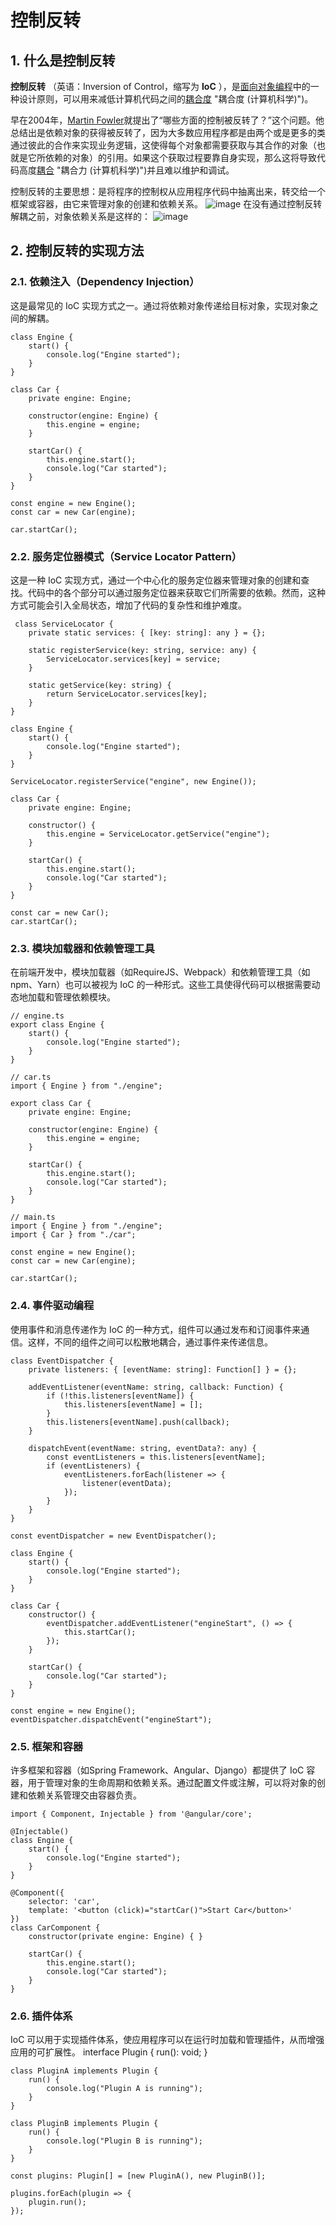 # 控制反转

## 1. 什么是控制反转

  **控制反转** （英语：Inversion of Control，缩写为 **IoC** ），是[面向对象编程](https://zh.wikipedia.org/wiki/%E9%9D%A2%E5%90%91%E5%AF%B9%E8%B1%A1%E7%BC%96%E7%A8%8B "面向对象编程")中的一种设计原则，可以用来减低计算机代码之间的[耦合度](https://zh.wikipedia.org/wiki/%E8%80%A6%E5%90%88%E5%BA%A6_(%E8%A8%88%E7%AE%97%E6%A9%9F%E7%A7%91%E5%AD%B8)) "耦合度 (计算机科学)")。

  早在2004年，[Martin Fowler](https://zh.wikipedia.org/wiki/Martin_Fowler "Martin Fowler")就提出了“哪些方面的控制被反转了？”这个问题。他总结出是依赖对象的获得被反转了，因为大多数应用程序都是由两个或是更多的类通过彼此的合作来实现业务逻辑，这使得每个对象都需要获取与其合作的对象（也就是它所依赖的对象）的引用。如果这个获取过程要靠自身实现，那么这将导致代码高度[耦合](https://zh.wikipedia.org/wiki/%E8%80%A6%E5%90%88%E5%8A%9B_(%E8%A8%88%E7%AE%97%E6%A9%9F%E7%A7%91%E5%AD%B8)) "耦合力 (计算机科学)")并且难以维护和调试。

  控制反转的主要思想：是将程序的控制权从应用程序代码中抽离出来，转交给一个框架或容器，由它来管理对象的创建和依赖关系。
![image](https://github.com/AdamLambet/knowledge-blog/assets/42317616/1d0f5732-9444-4793-97fc-c0c79b4cefd7)
在没有通过控制反转解耦之前，对象依赖关系是这样的：
![image](https://github.com/AdamLambet/knowledge-blog/assets/42317616/ae458a28-7f6e-4c5a-bbbb-381b3b2816f9)

## 2. 控制反转的实现方法
### 2.1. 依赖注入（Dependency Injection）
 这是最常见的 IoC 实现方式之一。通过将依赖对象传递给目标对象，实现对象之间的解耦。
         
    class Engine {
        start() {
            console.log("Engine started");
        }
    }
    
    class Car {
        private engine: Engine;
    
        constructor(engine: Engine) {
            this.engine = engine;
        }
    
        startCar() {
            this.engine.start();
            console.log("Car started");
        }
    }
    
    const engine = new Engine();
    const car = new Car(engine);
    
    car.startCar();
    
### 2.2. 服务定位器模式（Service Locator Pattern）
 这是一种 IoC 实现方式，通过一个中心化的服务定位器来管理对象的创建和查找。代码中的各个部分可以通过服务定位器来获取它们所需要的依赖。然而，这种方式可能会引入全局状态，增加了代码的复杂性和维护难度。
     
     class ServiceLocator {
        private static services: { [key: string]: any } = {};
    
        static registerService(key: string, service: any) {
            ServiceLocator.services[key] = service;
        }
    
        static getService(key: string) {
            return ServiceLocator.services[key];
        }
    }
    
    class Engine {
        start() {
            console.log("Engine started");
        }
    }
    
    ServiceLocator.registerService("engine", new Engine());
    
    class Car {
        private engine: Engine;
    
        constructor() {
            this.engine = ServiceLocator.getService("engine");
        }
    
        startCar() {
            this.engine.start();
            console.log("Car started");
        }
    }
    
    const car = new Car();
    car.startCar();
    
### 2.3. 模块加载器和依赖管理工具
在前端开发中，模块加载器（如RequireJS、Webpack）和依赖管理工具（如npm、Yarn）也可以被视为 IoC 的一种形式。这些工具使得代码可以根据需要动态地加载和管理依赖模块。
    
    // engine.ts
    export class Engine {
        start() {
            console.log("Engine started");
        }
    }
    
    // car.ts
    import { Engine } from "./engine";
    
    export class Car {
        private engine: Engine;
    
        constructor(engine: Engine) {
            this.engine = engine;
        }
    
        startCar() {
            this.engine.start();
            console.log("Car started");
        }
    }
    
    // main.ts
    import { Engine } from "./engine";
    import { Car } from "./car";
    
    const engine = new Engine();
    const car = new Car(engine);
    
    car.startCar();
### 2.4. 事件驱动编程
使用事件和消息传递作为 IoC 的一种方式，组件可以通过发布和订阅事件来通信。这样，不同的组件之间可以松散地耦合，通过事件来传递信息。
    
    class EventDispatcher {
        private listeners: { [eventName: string]: Function[] } = {};
    
        addEventListener(eventName: string, callback: Function) {
            if (!this.listeners[eventName]) {
                this.listeners[eventName] = [];
            }
            this.listeners[eventName].push(callback);
        }
    
        dispatchEvent(eventName: string, eventData?: any) {
            const eventListeners = this.listeners[eventName];
            if (eventListeners) {
                eventListeners.forEach(listener => {
                    listener(eventData);
                });
            }
        }
    }
    
    const eventDispatcher = new EventDispatcher();
    
    class Engine {
        start() {
            console.log("Engine started");
        }
    }
    
    class Car {
        constructor() {
            eventDispatcher.addEventListener("engineStart", () => {
                this.startCar();
            });
        }
    
        startCar() {
            console.log("Car started");
        }
    }
    
    const engine = new Engine();
    eventDispatcher.dispatchEvent("engineStart");
### 2.5. 框架和容器
许多框架和容器（如Spring Framework、Angular、Django）都提供了 IoC 容器，用于管理对象的生命周期和依赖关系。通过配置文件或注解，可以将对象的创建和依赖关系管理交由容器负责。
    
    import { Component, Injectable } from '@angular/core';
    
    @Injectable()
    class Engine {
        start() {
            console.log("Engine started");
        }
    }
    
    @Component({
        selector: 'car',
        template: '<button (click)="startCar()">Start Car</button>'
    })
    class CarComponent {
        constructor(private engine: Engine) { }
    
        startCar() {
            this.engine.start();
            console.log("Car started");
        }
    }
    
### 2.6. 插件体系
 IoC 可以用于实现插件体系，使应用程序可以在运行时加载和管理插件，从而增强应用的可扩展性。
    interface Plugin {
        run(): void;
    }
    
    class PluginA implements Plugin {
        run() {
            console.log("Plugin A is running");
        }
    }
    
    class PluginB implements Plugin {
        run() {
            console.log("Plugin B is running");
        }
    }
    
    const plugins: Plugin[] = [new PluginA(), new PluginB()];
    
    plugins.forEach(plugin => {
        plugin.run();
    });
    
